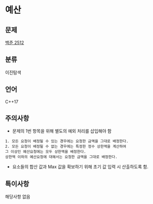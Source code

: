 # 예산
## 문제
[백준 2512](https://www.acmicpc.net/problem/2512)
## 분류
이진탐색
## 언어
C++17
## 주의사항
* 문제의 1번 항목을 위해 별도의 예외 처리를 삽입해야 함
```
1. 모든 요청이 배정될 수 있는 경우에는 요청한 금액을 그대로 배정한다.   
2. 모든 요청이 배정될 수 없는 경우에는 특정한 정수 상한액을 계산하여   
그 이상인 예산요청에는 모두 상한액을 배정한다.   
상한액 이하의 예산요청에 대해서는 요청한 금액을 그대로 배정한다. 
```
* 요소들의 합산 값과 Max 값을 확보하기 위해 초기 값 입력 시 산출하도록 함.
## 특이사항
해당사항 없음
